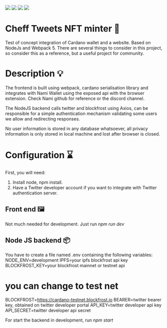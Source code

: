 ![](https://img.shields.io/badge/Webpack-5-informational?style=flat&logo=Angular&logoColor=white&color=fc3903)
![](https://img.shields.io/badge/Bootstrap-3.4.1-informational?style=flat&color=03cafc)
![](https://img.shields.io/badge/NodeJS-14-informational?style=flat&color=03fc1c)
![](https://img.shields.io/badge/CardanoSerializationLib-7.1.0-informational?style=flat&color=fc03f4)

# Cheff Tweets NFT minter 🌽
Test of concept integration of Cardano wallet and a website. Based on NodeJs and Webpack 5. There are several things to consider in this project, so consider this as a reference, but a useful project for community. 

# Description 💡
The frontend is built using webpack, cardano serialisation library and integrates with Nami Wallet using the exposed api with the browser extension. Check Nami github for reference or the discord channel.

The NodeJS backend calls twitter and blockfrost using Axios, can be responsible for a simple authentication mechanism validating some users we allow and redirecting responses.

No user information is stored in any database whatsoever, all privacy information is only stored in local machine and lost after browser is closed.

# Configuration ⌛️
First, you will need:

1. Install node, npm install.
3. Have a Twitter developer account if you want to integrate with Twitter authentication server.

## Front end 🖼

Not much needed for development. Just run _npm run dev_

## Node JS backend 📦
You have to create a file named .env containing the following variables:
NODE_ENV=development
IPFS=your ipfs blockfrost api key
BLOCKFROST_KEY=your blockfrost mainnet or testnet api
# you can change to test net
BLOCKFROST=https://cardano-testnet.blockfrost.io 
BEARER=twitter bearer key, obtained on twitter developer portal
API_KEY=twitter developer api key
API_SECRET=twitter developer api secret

For start the backend in development, run _npm start_
